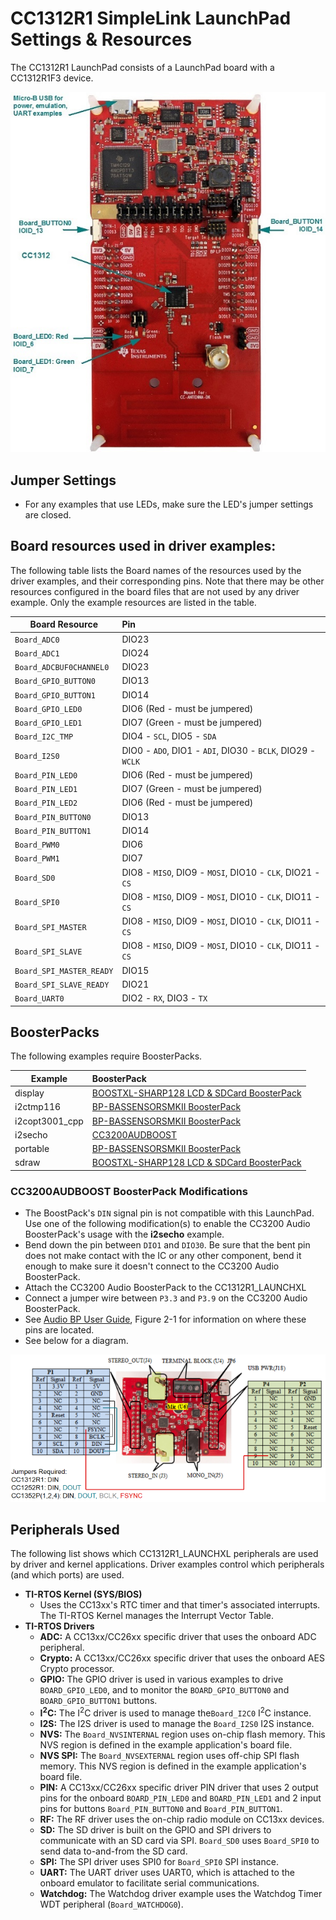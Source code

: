 # CC1312R1 SimpleLink LaunchPad Settings & Resources

The CC1312R1 LaunchPad consists of a LaunchPad board with a CC1312R1F3 device.

![](./images/CC1312R1_LAUNCHXL_legacy.jpg "CC1312R1 LaunchPad")

## Jumper Settings

* For any examples that use LEDs, make sure the LED's jumper settings are
closed.

## Board resources used in driver examples:

The following table lists the Board names of the resources used by
the driver examples, and their corresponding pins.  Note that there may be
other resources configured in the board files that are not used by any
driver example.  Only the example resources are listed in the table.

  |Board Resource|Pin|
  |--------------|:---|
  |`Board_ADC0`|DIO23|
  |`Board_ADC1`|DIO24|
  |`Board_ADCBUF0CHANNEL0`|DIO23|
  |`Board_GPIO_BUTTON0`|DIO13|
  |`Board_GPIO_BUTTON1`|DIO14|
  |`Board_GPIO_LED0`|DIO6  (Red - must be jumpered)|
  |`Board_GPIO_LED1`|DIO7  (Green - must be jumpered)|
  |`Board_I2C_TMP`|DIO4 - `SCL`, DIO5 - `SDA`|
  |`Board_I2S0`|DIO0 - `ADO`, DIO1 - `ADI`, DIO30 - `BCLK`, DIO29 - `WCLK`|
  |`Board_PIN_LED0`|DIO6  (Red - must be jumpered)|
  |`Board_PIN_LED1`|DIO7  (Green - must be jumpered)|
  |`Board_PIN_LED2`|DIO6  (Red - must be jumpered)|
  |`Board_PIN_BUTTON0`|DIO13|
  |`Board_PIN_BUTTON1`|DIO14|
  |`Board_PWM0`|DIO6|
  |`Board_PWM1`|DIO7|
  |`Board_SD0`|DIO8 - `MISO`, DIO9 - `MOSI`, DIO10 - `CLK`, DIO21 - `CS`|
  |`Board_SPI0`|DIO8 - `MISO`, DIO9 - `MOSI`, DIO10 - `CLK`, DIO11 - `CS`|
  |`Board_SPI_MASTER`|DIO8 - `MISO`, DIO9 - `MOSI`, DIO10 - `CLK`, DIO11 - `CS`|
  |`Board_SPI_SLAVE`|DIO8 - `MISO`, DIO9 - `MOSI`, DIO10 - `CLK`, DIO11 - `CS`|
  |`Board_SPI_MASTER_READY`|DIO15|
  |`Board_SPI_SLAVE_READY`|DIO21|
  |`Board_UART0`|DIO2 - `RX`, DIO3 - `TX`|

## BoosterPacks

The following examples require BoosterPacks.

  |Example|BoosterPack|
  |-------|:------------|
  |display|[BOOSTXL-SHARP128 LCD & SDCard BoosterPack](http://www.ti.com/tool/boostxl-sharp128)|
  |i2ctmp116|[BP-BASSENSORSMKII BoosterPack](http://www.ti.com/tool/BP-BASSENSORSMKII)|
  |i2copt3001\_cpp|[BP-BASSENSORSMKII BoosterPack](http://www.ti.com/tool/BP-BASSENSORSMKII)|
  |i2secho|[CC3200AUDBOOST](http://www.ti.com/tool/CC3200AUDBOOST)|
  |portable|[BP-BASSENSORSMKII BoosterPack](http://www.ti.com/tool/BP-BASSENSORSMKII)|
  |sdraw|[BOOSTXL-SHARP128 LCD & SDCard BoosterPack](http://www.ti.com/tool/boostxl-sharp128)|

### CC3200AUDBOOST BoosterPack Modifications

  * The BoostPack's `DIN` signal pin is not compatible with this LaunchPad.
    Use one of the following modification(s) to enable the CC3200 Audio
    BoosterPack's usage with the __i2secho__ example.
  * Bend down the pin between `DIO1` and `DIO30`. Be sure that the bent pin
    does not make contact with the IC or any other component, bend it enough to
    make sure it doesn't connect to the CC3200 Audio BoosterPack.
  * Attach the CC3200 Audio BoosterPack to the CC1312R1_LAUNCHXL
  * Connect a jumper wire between `P3.3` and `P3.9` on the CC3200 Audio BoosterPack.
  * See [Audio BP User Guide][cc3200audboost-user-guide], Figure 2-1 for
    information on where these pins are located.
  * See below for a diagram.

![CC3200 Audio BoosterPack Jumper Wire Diagram](images/cc3200audboost_cc13x2_jumpers_annotated.png)

## Peripherals Used

The following list shows which CC1312R1_LAUNCHXL peripherals are used by
driver and kernel applications. Driver examples control which peripherals (and which ports) are used.

* __TI-RTOS Kernel (SYS/BIOS)__
    * Uses the CC13xx's RTC timer and that timer's associated interrupts. The TI-RTOS Kernel manages the Interrupt Vector Table.
* __TI-RTOS Drivers__
    * __ADC:__ A CC13xx/CC26xx specific driver that uses the onboard ADC peripheral.
    * __Crypto:__ A CC13xx/CC26xx specific driver that uses the onboard AES Crypto processor.
    * __GPIO:__ The GPIO driver is used in various examples to drive `BOARD_GPIO_LED0`, and to monitor the `BOARD_GPIO_BUTTON0` and `BOARD_GPIO_BUTTON1` buttons.
    * __I<sup>2</sup>C:__ The I<sup>2</sup>C driver is used to manage the`Board_I2C0` I<sup>2</sup>C instance.
    * __I2S:__ The I2S driver is used to manage the `Board_I2S0` I2S instance.
    * __NVS:__ The `Board_NVSINTERNAL` region uses on-chip flash memory. This NVS region is defined in the example application's board file.
    * __NVS SPI:__ The `Board_NVSEXTERNAL` region uses off-chip SPI flash memory. This NVS region is defined in the example application's board file.
    * __PIN:__ A CC13xx/CC26xx specific driver PIN driver that uses 2 output pins for the onboard `BOARD_PIN_LED0` and `BOARD_PIN_LED1` and 2 input pins for buttons `Board_PIN_BUTTON0` and `Board_PIN_BUTTON1`.
    * __RF:__ The RF driver uses the on-chip radio module on CC13xx devices.
    * __SD:__ The SD driver is built on the GPIO and SPI drivers to communicate with an SD card via SPI.  `Board_SD0` uses `Board_SPI0` to send data to-and-from the SD card.
    * __SPI:__ The SPI driver uses SPI0 for `Board_SPI0` SPI instance.
    * __UART:__ The UART driver uses UART0, which is attached to the onboard emulator to facilitate serial communications.
    * __Watchdog:__ The Watchdog driver example uses the Watchdog Timer WDT peripheral (`Board_WATCHDOG0`).

[cc3200audboost-user-guide]: http://www.ti.com/lit/pdf/swru383
